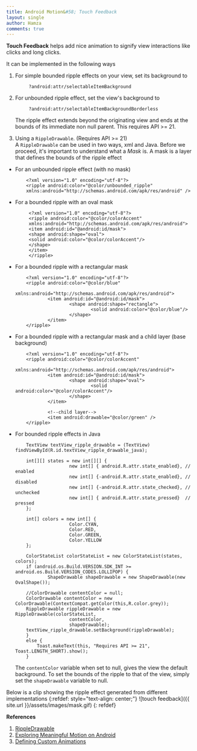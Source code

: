 ```yaml
---
title: Android Motion&#58; Touch Feedback
layout: single
author: Hamza
comments: true
---
```


**Touch Feedback** helps add nice animation to signify view interactions like clicks and long clicks.

It can be implemented in the following ways

1. For simple bounded ripple effects on your view, set its background to
 
			?android:attr/selectableItemBackground
   
2. For unbounded ripple effect, set the view's background to  

			?android:attr/selectableItemBackgroundBorderless
		
	 The ripple effect extends beyond the originating view and ends at the bounds of its immediate non null parent. 
   This requires API >= 21.
3. Using a `RippleDrawable`. (Requires API >= 21)  
    A `RippleDrawable` can be used in two ways, xml and Java.
    Before we proceed, it's important to understand what a _Mask_ is. A mask is a layer that defines the bounds of the ripple effect

  * For an unbounded ripple effect (with no mask)

			<?xml version="1.0" encoding="utf-8"?>
			<ripple android:color="@color/unbounded_ripple"
			xmlns:android="http://schemas.android.com/apk/res/android" />
		
 * For a bounded ripple with an oval mask
 
			<?xml version="1.0" encoding="utf-8"?>
			<ripple android:color="@color/colorAccent"
			xmlns:android="http://schemas.android.com/apk/res/android">
			<item android:id="@android:id/mask">
			<shape android:shape="oval">
			<solid android:color="@color/colorAccent"/>
			</shape>
			</item>
			</ripple>

  * For a bounded ripple with a rectangular mask

			<?xml version="1.0" encoding="utf-8"?>
			<ripple android:color="@color/blue"
					xmlns:android="http://schemas.android.com/apk/res/android">
					<item android:id="@android:id/mask">
							<shape android:shape="rectangle">
									<solid android:color="@color/blue"/>
							</shape>
					</item>
			</ripple>
			
  * For a bounded ripple with a rectangular mask and a child layer (base background)

			<?xml version="1.0" encoding="utf-8"?>
			<ripple android:color="@color/colorAccent"
					xmlns:android="http://schemas.android.com/apk/res/android">
					<item android:id="@android:id/mask">
							<shape android:shape="oval">
									<solid android:color="@color/colorAccent"/>
							</shape>
					</item>

					<!--child layer-->
					<item android:drawable="@color/green" />
			</ripple>


 *  For bounded ripple effects in Java
      
			TextView textView_ripple_drawable = (TextView) findViewById(R.id.textView_ripple_drawable_java);
					
			int[][] states = new int[][] {
							new int[] { android.R.attr.state_enabled}, // enabled
							new int[] {-android.R.attr.state_enabled}, // disabled
							new int[] {-android.R.attr.state_checked}, // unchecked
							new int[] { android.R.attr.state_pressed}  // pressed
			};

			int[] colors = new int[] {
							Color.CYAN,
							Color.RED,
							Color.GREEN,
							Color.YELLOW
			};

			ColorStateList colorStateList = new ColorStateList(states, colors);
			if (android.os.Build.VERSION.SDK_INT >= android.os.Build.VERSION_CODES.LOLLIPOP) {
					ShapeDrawable shapeDrawable = new ShapeDrawable(new OvalShape());

			//ColorDrawable contentColor = null;
			ColorDrawable contentColor = new ColorDrawable(ContextCompat.getColor(this,R.color.grey));
			RippleDrawable rippleDrawable = new RippleDrawable(colorStateList,
							contentColor,
							shapeDrawable);
			textView_ripple_drawable.setBackground(rippleDrawable);
			}
			else {
				Toast.makeText(this, "Requires API >= 21", Toast.LENGTH_SHORT).show();
			}
    

	The `contentColor` variable when set to null, gives the view the default background. To set the bounds of the ripple to that of the view, simply set the `shapeDrawable` variable to null.

Below is a clip showing the ripple effect generated from different implementations
{:refdef: style="text-align: center;"}
![touch feedback]({{ site.url }}/assets/images/mask.gif)
{: refdef}

**References** <br />
1. [RippleDrawable](https://developer.android.com/reference/android/graphics/drawable/RippleDrawable.html) <br />
2. [Exploring Meaningful Motion on Android](https://labs.ribot.co.uk/exploring-meaningful-motion-on-android-1cd95a4bc61d#.x3gxzy8ms) <br />
3. [Defining Custom Animations](https://developer.android.com/training/material/animations.html) <br />
